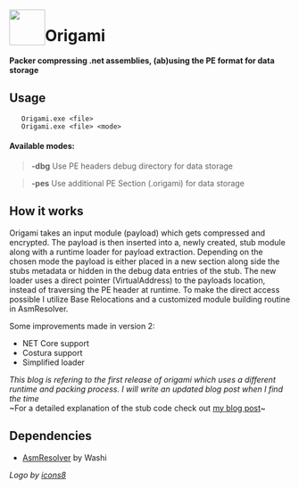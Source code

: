 # <img width="64" height="64" valign="bottom" src="https://img.icons8.com/color/96/000000/origami.png">Origami 
**Packer compressing .net assemblies, (ab)using the PE format for data storage**

## Usage

       Origami.exe <file>
       Origami.exe <file> <mode>
#### Available modes:
> **-dbg**
Use PE headers debug directory for data storage

> **-pes** Use additional PE Section (.origami) for data storage

## How it works

Origami takes an input module (payload) which gets compressed and encrypted. The payload is then inserted into a, newly created, stub module along with a runtime loader for payload extraction. Depending on the chosen mode the payload is either placed in a new section along side the stubs metadata or hidden in the debug data entries of the stub. The new loader uses a direct pointer (VirtualAddress) to the payloads location, instead of traversing the PE header at runtime. To make the direct access possible I utilize Base Relocations and a customized module building routine in AsmResolver.


Some improvements made in version 2:
- NET Core support
- Costura support
- Simplified loader


*This blog is refering to the first release of origami which uses a different runtime and packing process. I will write an updated blog post when I find the time*
<br>
~For a detailed explanation of the stub code check out [my blog post](https://dr4k0nia.github.io/dotnet/coding/2021/06/24/Writing-a-Packer.html)~


## Dependencies
- [AsmResolver](https://github.com/Washi1337/AsmResolver) by Washi

*Logo by [icons8](https://icons8.com)*
